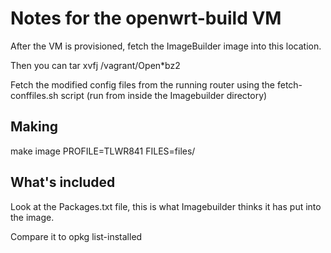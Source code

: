 Notes for the openwrt-build VM
===========================

After the VM is provisioned, fetch the ImageBuilder image into this location.

Then you can
   tar xvfj /vagrant/Open*bz2

Fetch the modified config files from the running router using the 
fetch-conffiles.sh script (run from inside the Imagebuilder directory)

Making
----------
make image PROFILE=TLWR841 FILES=files/


What's included
---------------
Look at the Packages.txt file, this is what Imagebuilder thinks it has put
into the image.

Compare it to opkg list-installed


